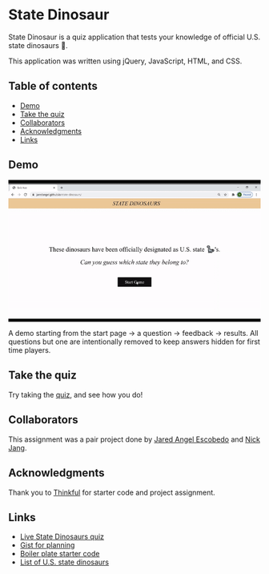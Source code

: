 # State Dinosaur

State Dinosaur is a quiz application that tests your knowledge of 
official U.S. state dinosaurs :sauropod:. 

This application was written using jQuery, JavaScript, HTML, and CSS.

[site]: https://jaredangel.github.io/state-dinosaurs/

## Table of contents

- [Demo](#demo)
- [Take the quiz](#take-the-quiz)
- [Collaborators](#collaborators)
- [Acknowledgments](#acknowledgments)
- [Links](#links)

## Demo

<img src="./images/state-dinosaur-demo.gif" align="middle" alt="A live demo of taking the state dinosaur quiz application from start to answering a question to getting answer feedback and, lastly, final results." width="575">

A demo starting from the start page → a question → feedback → results.
All questions but one are intentionally removed to keep answers hidden
for first time players.

## Take the quiz

Try taking the [quiz][site], and see how you do!

## Collaborators

This assignment was a pair project done by [Jared Angel Escobedo](https://github.com/JaredAngel) and [Nick Jang](https://github.com/nickjang).

## Acknowledgments

Thank you to [Thinkful](https://thinkful.com/) for starter code and project assignment.

## Links

* [Live State Dinosaurs quiz][site]
* [Gist for planning](https://gist.github.com/nickjang/c4dd9105c45827e865e2ac7ae4a9402d)
* [Boiler plate starter code](https://github.com/thinkful-ei-shark/quiz-app-boilerplate)
* [List of U.S. state dinosaurs](https://en.wikipedia.org/wiki/List_of_U.S._state_dinosaurs)
